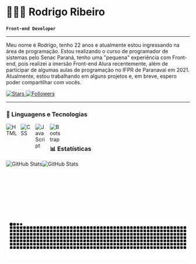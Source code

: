 # 👨🏻‍💻 Rodrigo Ribeiro

**`Front-end Developer`**

---

Meu nome é Rodrigo, tenho 22 anos e atualmente estou ingressando na área de programação. 
Estou realizando o curso de programador de sistemas pelo Senac Paraná, tenho uma "pequena" experiência com Front-end, pois realizei a imersão Front-end Alura recentemente, além de participar de algumas aulas de programação no IFPR de Paranavaí em 2021. Atualmente, estou trabalhando em alguns projetos e, em breve, espero poder compartilhar com vocês.

<p align="left">
    <a href="https://github.com/rodrigorleite?tab=repositories&sort=stargazers">
        <img 
            alt="Stars" 
            title="Total de estrelas GitHub" 
            src="https://custom-icon-badges.demolab.com/github/stars/rodrigorleite?color=C79600&style=for-the-badge&labelColor=%23E1AD0E&logo=star&label=Stars"
        />
    </a>
    <a href="https://github.com/rodrigorleite?tab=followers">
        <img 
            alt="Followers" 
            title="Folow Me" 
            src="https://custom-icon-badges.demolab.com/github/followers/rodrigorleite?color=236ad3&labelColor=1155ba&style=for-the-badge&logo=github&label=Followers&logoColor=white"
        />
    </a>
</p>

---

### 🤖 Linguagens e Tecnologias

<img 
    align="left" 
    alt="HTML"
    title="HTML" 
    width="30px" 
    style="padding-right: 10px;" 
    src="https://cdn.jsdelivr.net/gh/devicons/devicon@latest/icons/html5/html5-original.svg" 
/>
<img 
    align="left" 
    alt="CSS" 
    title="CSS"
    width="30px" 
    style="padding-right: 10px;" 
    src="https://cdn.jsdelivr.net/gh/devicons/devicon@latest/icons/css3/css3-original.svg" 
/>
<img 
    align="left" 
    alt="JavaScript" 
    title="JavaScript"
    width="30px" 
    style="padding-right: 10px;" 
    src="https://cdn.jsdelivr.net/gh/devicons/devicon@latest/icons/javascript/javascript-original.svg" 
/>
<img 
    align="left" 
    alt="Bootstrap"
    title="Bootstrap" 
    width="30px" 
    style="padding-right: 10px;" 
    src="https://cdn.jsdelivr.net/gh/devicons/devicon@latest/icons/bootstrap/bootstrap-original.svg" 
/>

<br/>
<br/>

### 📊 Estatísticas

<p>
  <img 
    align="left" 
    alt="GitHub Stats" 
    height="160" 
    src="https://github-readme-stats.vercel.app/api?username=rodrigorleite&show_icons=true&theme=radical&include_all_commits=true&locale=en" 
  />

  <img 
      align="left" 
      alt="GitHub Stats" 
      height="150"
      src="https://github-readme-stats.vercel.app/api/top-langs/?username=rodrigorleite&theme=radical&layout=compact&langs_count=8" 
  />

</p>

<picture align="center">
  <source media="(prefers-color-scheme: dark)" srcset="https://raw.githubusercontent.com/rodrigorleite/rodrigorleite/output/github-contribution-grid-snake-dark.svg">
  <source media="(prefers-color-scheme: light)" srcset="https://raw.githubusercontent.com/rodrigorleite/rodrigorleite/output/github-contribution-grid-snake-dark.svg">
  <img align="center" alt="github contribution grid snake animation" src="https://raw.githubusercontent.com/rodrigorleite/rodrigorleite/output/github-contribution-grid-snake.svg">
</picture>
